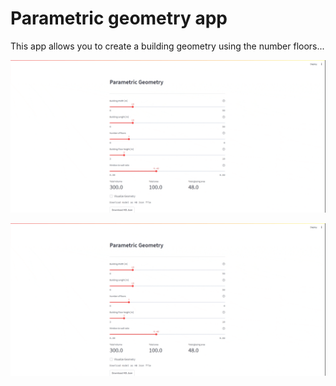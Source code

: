 # Parametric geometry app

This app allows you to create a building geometry using the number floors...

![](docs\img\gif_demo.gif)

<img src="docs\img\gif_demo.gif">
